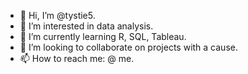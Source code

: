 - 👋 Hi, I’m @tystie5.
- 👀 I’m interested in data analysis.
- 🌱 I’m currently learning R, SQL, Tableau.
- 💞️ I’m looking to collaborate on projects with a cause.
- 📫 How to reach me: @ me.

<!---
mhedi5/mhedi5 is a ✨ special ✨ repository because its `README.md` (this file) appears on your GitHub profile.
You can click the Preview link to take a look at your changes.
--->
